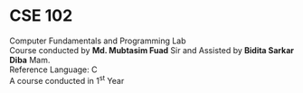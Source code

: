 # CSE 102
Computer Fundamentals and Programming Lab
<br>
Course conducted by <b>Md. Mubtasim Fuad</b> Sir and Assisted by <b>Bidita Sarkar Diba</b> Mam.
<br>
Reference Language: C
<br>
A course conducted in 1<sup>st</sup> Year
